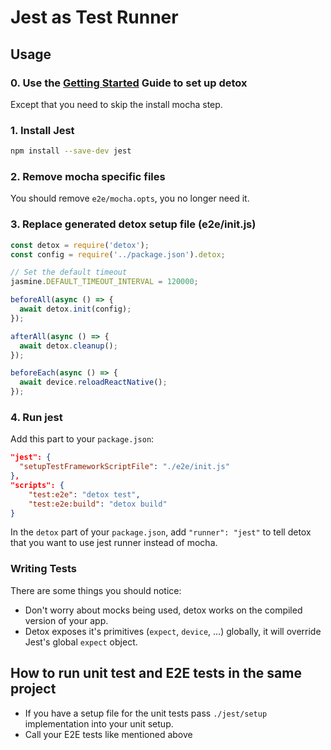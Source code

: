 # Jest as Test Runner

## Usage

### 0. Use the [Getting Started](Introduction.GettingStarted.md) Guide to set up detox

Except that you need to skip the install mocha step.

### 1. Install Jest

```sh
npm install --save-dev jest
```

### 2. Remove mocha specific files

You should remove `e2e/mocha.opts`, you no longer need it.

### 3. Replace generated detox setup file (e2e/init.js)

```js
const detox = require('detox');
const config = require('../package.json').detox;

// Set the default timeout
jasmine.DEFAULT_TIMEOUT_INTERVAL = 120000;

beforeAll(async () => {
  await detox.init(config);
});

afterAll(async () => {
  await detox.cleanup();
});

beforeEach(async () => {
  await device.reloadReactNative();
});
```

### 4. Run jest

Add this part to your `package.json`:
```json
"jest": {
  "setupTestFrameworkScriptFile": "./e2e/init.js"
},
"scripts": {
    "test:e2e": "detox test",
    "test:e2e:build": "detox build"
}
```

In the `detox` part of your `package.json`, add `"runner": "jest"` to tell detox that you want to use jest runner instead of mocha.

### Writing Tests

There are some things you should notice:

- Don't worry about mocks being used, detox works on the compiled version of your app.
- Detox exposes it's primitives (`expect`, `device`, ...) globally, it will override Jest's global `expect` object.

## How to run unit test and E2E tests in the same project

- If you have a setup file for the unit tests pass `./jest/setup` implementation into your unit setup.
- Call your E2E tests like mentioned above
